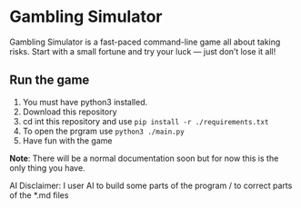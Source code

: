 # Gambling Simulator

Gambling Simulator is a fast-paced command-line game all about taking risks.
Start with a small fortune and try your luck — just don’t lose it all!

## Run the game
1. You must have python3 installed.
2. Download this repository
3. cd int this repository and use `pip install -r ./requirements.txt`
4. To open the prgram use `python3 ./main.py`
5. Have fun with the game

**Note**: There will be a normal documentation soon but for now this is the only thing you have.

AI Disclaimer:
I user AI to build some parts of the program / to correct parts of the *.md files
